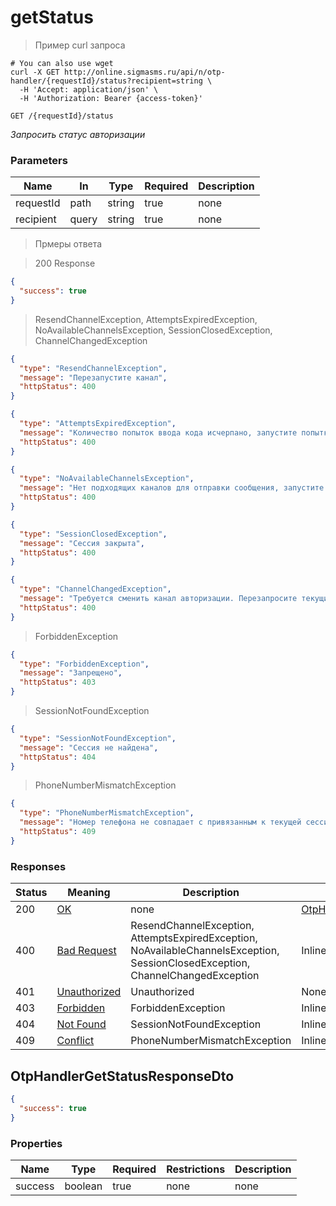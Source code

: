# getStatus

<a id="opIdOtpHandlerController_getStatus"></a>

> Пример curl запроса

```shell
# You can also use wget
curl -X GET http://online.sigmasms.ru/api/n/otp-handler/{requestId}/status?recipient=string \
  -H 'Accept: application/json' \
  -H 'Authorization: Bearer {access-token}'

```


`GET /{requestId}/status`

*Запросить статус авторизации*

<h3 id="otphandlercontroller_getstatus-parameters">Parameters</h3>

|Name|In|Type|Required|Description|
|---|---|---|---|---|
|requestId|path|string|true|none|
|recipient|query|string|true|none|

> Прмеры ответа

> 200 Response

```json
{
  "success": true
}
```

> ResendChannelException, AttemptsExpiredException, NoAvailableChannelsException, SessionClosedException, ChannelChangedException

```json
{
  "type": "ResendChannelException",
  "message": "Перезапустите канал",
  "httpStatus": 400
}
```

```json
{
  "type": "AttemptsExpiredException",
  "message": "Количество попыток ввода кода исчерпано, запустите попытку авторизации заново",
  "httpStatus": 400
}
```

```json
{
  "type": "NoAvailableChannelsException",
  "message": "Нет подходящих каналов для отправки сообщения, запустите попытку авторизации заново",
  "httpStatus": 400
}
```

```json
{
  "type": "SessionClosedException",
  "message": "Сессия закрыта",
  "httpStatus": 400
}
```

```json
{
  "type": "ChannelChangedException",
  "message": "Требуется сменить канал авторизации. Перезапросите текущий канал, чтобы отрисовать нужный для него компонент на frontend",
  "httpStatus": 400
}
```

> ForbiddenException

```json
{
  "type": "ForbiddenException",
  "message": "Запрещено",
  "httpStatus": 403
}
```

> SessionNotFoundException

```json
{
  "type": "SessionNotFoundException",
  "message": "Сессия не найдена",
  "httpStatus": 404
}
```

> PhoneNumberMismatchException

```json
{
  "type": "PhoneNumberMismatchException",
  "message": "Номер телефона не совпадает с привязанным к текущей сессии.",
  "httpStatus": 409
}
```

<h3 id="otphandlercontroller_getstatus-responses">Responses</h3>

|Status|Meaning|Description|Schema|
|---|---|---|---|
|200|[OK](https://tools.ietf.org/html/rfc7231#section-6.3.1)|none|[OtpHandlerGetStatusResponseDto](#schemaotphandlergetstatusresponsedto)|
|400|[Bad Request](https://tools.ietf.org/html/rfc7231#section-6.5.1)|ResendChannelException, AttemptsExpiredException, NoAvailableChannelsException, SessionClosedException, ChannelChangedException|Inline|
|401|[Unauthorized](https://tools.ietf.org/html/rfc7235#section-3.1)|Unauthorized|None|
|403|[Forbidden](https://tools.ietf.org/html/rfc7231#section-6.5.3)|ForbiddenException|Inline|
|404|[Not Found](https://tools.ietf.org/html/rfc7231#section-6.5.4)|SessionNotFoundException|Inline|
|409|[Conflict](https://tools.ietf.org/html/rfc7231#section-6.5.8)|PhoneNumberMismatchException|Inline|

<h2 id="tocS_OtpHandlerGetStatusResponseDto">OtpHandlerGetStatusResponseDto</h2>
<!-- backwards compatibility -->
<a id="schemaotphandlergetstatusresponsedto"></a>

```json
{
  "success": true
}

```

### Properties

|Name|Type|Required|Restrictions|Description|
|---|---|---|---|---|
|success|boolean|true|none|none|
